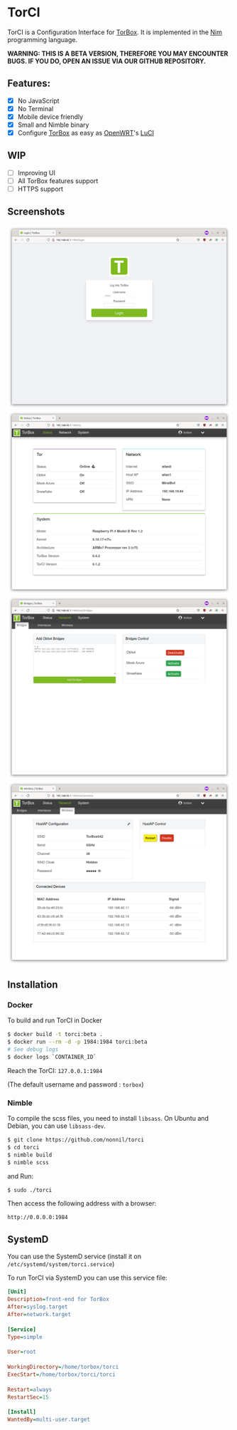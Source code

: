 # TorCI

TorCI is a Configuration Interface for [TorBox](https://github.com/radio24/torbox). It is implemented in the [Nim](https://nim-lang.org) programming language.

<b>WARNING: THIS IS A BETA VERSION, THEREFORE YOU MAY ENCOUNTER BUGS. IF YOU DO, OPEN AN ISSUE VIA OUR GITHUB REPOSITORY.</b>

## Features:

-   [x] No JavaScript
-   [x] No Terminal
-   [x] Mobile device friendly
-   [x] Small and Nimble binary
-   [x] Configure [TorBox](https://radio24/torbox) as easy as [OpenWRT](https://github.com/openwrt)'s [LuCI](https://github.com/openwrt/luci)

## WIP

-	[ ] Improving UI
-	[ ] All TorBox features support
-	[ ] HTTPS support

## Screenshots
![Login](login.png)
![Status](status.png)
![Bridges](bridges.png)
![Wireless](wireless.png)

## Installation

### Docker

To build and run TorCI in Docker

```bash
$ docker build -t torci:beta .
$ docker run --rm -d -p 1984:1984 torci:beta
# See debug logs
$ docker logs `CONTAINER_ID`
```

Reach the TorCI: `127.0.0.1:1984`

(The default username and password : `torbox`)

### Nimble

To compile the scss files, you need to install `libsass`. On Ubuntu and Debian, you can use `libsass-dev`.

```bash
$ git clone https://github.com/nonnil/torci
$ cd torci
$ nimble build
$ nimble scss
```

and Run:

```bash
$ sudo ./torci
```

Then access the following address with a browser:

```
http://0.0.0.0:1984
```
## SystemD
You can use the SystemD service (install it on `/etc/systemd/system/torci.service`)

To run TorCI via SystemD you can use this service file:

```ini
[Unit]
Description=front-end for TorBox
After=syslog.target
After=network.target

[Service]
Type=simple

User=root

WorkingDirectory=/home/torbox/torci
ExecStart=/home/torbox/torci/torci

Restart=always
RestartSec=15

[Install]
WantedBy=multi-user.target
```
